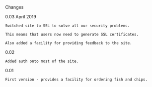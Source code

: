 Changes

0.03    April 2019

    Switched site to SSL to solve all our security problems.  
    
    This means that users now need to generate SSL certificates.

    Also added a facility for providing feedback to the site.

0.02

    Added auth onto most of the site.

0.01

    First version - provides a facility for ordering fish and chips.
